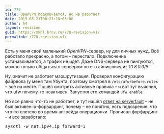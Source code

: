 ```yaml
---
id: 779
title: OpenVPN подключается, но не работает
date: 2019-05-21T00:23:18+03:00
author: h4
layout: revision
guid: https://mkhl.brnv.ru/778-revision-v1/
permalink: /778-revision-v1/
---
```

Есть у меня свой маленький _OpenVPN_-сервер, ну для личных нужд. Всё работало прекрасно, а потом – перестало. Подключение устанавливается, а трафик не идёт. Даже DNS-сервера не пингуются, можно только общаться с сервером по его айпишнику из _10.8.0.0/8_.

Ну, значит не работает маршрутизация. Проверил конфигурацию файрвола (у меня там Убунта, поэтому смотрел в `/etc/ufw/before.rules` – всё на месте. Пошёл смотреть активные правила – и вот тут выяснил, что ufw почему-то неактивен. Запустил его командой `ufw enable`.

Но всё равно что-то не работает, и тут нашёл [ответ на serverfault](https://serverfault.com/questions/851035/connected-to-openvpn-but-no-internet-connection) – не был активен ip-форвардинг, почему – не понятно, есть подозрение, что что-то слетело во время апгрейда операционки. Прописал форфардинг – и всё заработало:

<pre class="wp-block-preformatted">sysctl -w net.ipv4.ip_forward=1</pre>